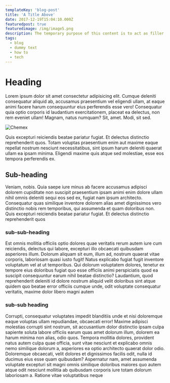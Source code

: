 ```yaml
---
templateKey: 'blog-post'
title: 'A Title Above'
date: 2017-12-19T15:04:10.000Z
featuredpost: true
featuredimage: /img/image5.png
description: The temporary purpose of this content is to act as filler until real articles are written and released - this should occur shortly.
tags:
  - blog
  - dummy text
  - how to
  - tech
---
```


# Heading

Lorem ipsum dolor sit amet consectetur adipisicing elit. Cumque deleniti consequatur aliquid ab, accusamus praesentium vel eligendi ullam, at eaque animi facere harum consequuntur eius perferendis esse vero! Consequatur quia optio corporis id laudantium exercitationem, placeat ea delectus, non rem eveniet ullam! Magnam, natus numquam? Sit, amet. Modi, sit sed.

![Chemex](/img/chemex.jpg)

Quis excepturi reiciendis beatae pariatur fugiat. Et delectus distinctio reprehenderit quos. Totam voluptas praesentium enim aut maxime eaque repellat nostrum nesciunt necessitatibus, sint ipsum harum deleniti quaerat ullam ea ipsam minima. Eligendi maxime quis atque sed molestiae, esse eos tempora perferendis ex.

## Sub-heading

Veniam, nobis. Quia saepe iure minus ab facere accusamus adipisci dolorem cupiditate non suscipit praesentium ipsam animi enim dolore ullam nihil omnis deleniti sequi eos sed ex, fugiat nam ipsum architecto. Consequatur quas similique inventore dolorem alias amet dignissimos vero distinctio nobis rem temporibus, qui assumenda et quam doloribus non. Quis excepturi reiciendis beatae pariatur fugiat. Et delectus distinctio reprehenderit quos

### sub-sub-heading

Est omnis mollitia officiis optio dolores quae veritatis rerum autem iure cum reiciendis, delectus qui labore, excepturi illo obcaecati quibusdam asperiores illum. Dolorum aliquam sit eum, illum ad, nostrum quaerat vitae corporis, laboriosam quasi iusto fugit! Natus explicabo fugiat fugit inventore voluptatum vel at ut temporibus. Qui dolorum voluptatem dolores, tenetur ex tempore eius doloribus fugiat quo esse officiis animi perspiciatis quod ea suscipit consequuntur earum nihil beatae distinctio? Laudantium, quod reprehenderit deleniti id dolore nostrum aliquid velit doloribus sint atque quidem quo beatae error officiis cumque unde, odit voluptate consequatur veritatis, maxime dolor libero magni autem

### sub-sub heading

Corrupti, consequatur voluptates impedit blanditiis unde et nisi doloremque eaque voluptas ullam repudiandae, obcaecati error! Maxime adipisci molestias corrupti sint nostrum, sit accusantium dolor distinctio ipsam culpa sapiente soluta labore officiis earum quas amet dolorum illum, dolorem ea harum minima non alias, odio quos. Tempora mollitia dolores, provident natus autem culpa quae officia, sunt vitae nesciunt et explicabo omnis nemo similique dolorum a, asperiores ea optio architecto quaerat dolor odio. Doloremque obcaecati, velit dolores et dignissimos facilis odit, nulla id ducimus eius esse quam quibusdam? Aspernatur nam, amet assumenda voluptate excepturi sit magni omnis similique doloribus maiores quo autem atque odit nesciunt mollitia ab quibusdam corporis iure totam dolorum laboriosam a. Ratione vitae voluptatibus neque